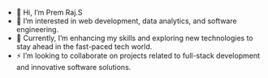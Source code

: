 - 👋 Hi, I’m Prem Raj.S
- 👀 I’m interested in web development, data analytics, and software engineering.
- 🌱 Currently, I’m enhancing my skills and exploring new technologies to stay ahead in the fast-paced tech world.
- ⚡ I’m looking to collaborate on projects related to full-stack development and innovative software solutions.
